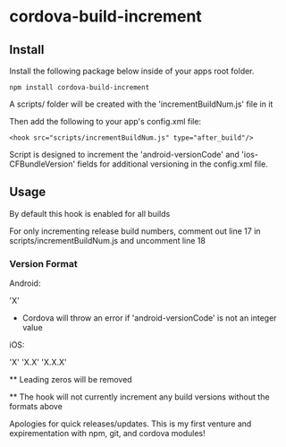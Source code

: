 # cordova-build-increment

## Install
Install the following package below inside of your apps root folder.
```
npm install cordova-build-increment
```
A scripts/ folder will be created with the 'incrementBuildNum.js' file in it

Then add the following to your app's config.xml file:
```
<hook src="scripts/incrementBuildNum.js" type="after_build"/>
```

Script is designed to increment the 'android-versionCode' and 'ios-CFBundleVersion' fields for additional versioning in the config.xml file.

## Usage

By default this hook is enabled for all builds

For only incrementing release build numbers, comment out line 17 in scripts/incrementBuildNum.js and uncomment line 18

### Version Format

Android:

'X'

 - Cordova will throw an error if 'android-versionCode' is not an integer value

iOS:

'X' 
'X.X' 
'X.X.X'


** Leading zeros will be removed

** The hook will not currently increment any build versions without the formats above



Apologies for quick releases/updates. This is my first venture and expirementation with npm, git, and cordova modules!
